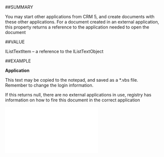 
##SUMMARY


You may start other applications from CRM 5, and create documents with these other applications. For a document created in an external application, this property returns a reference to the application needed to open the document



##VALUE

IListTextItem – a reference to the IListTextObject


##EXAMPLE

**Application**

This text may be copied to the notepad, and saved as a *.vbs file. Remember to change the login information.



If this returns null, there are no external applications in use, registry has information on how to fire this document in the correct application

![](..\..\Examples\vbs\SODocument.Application.vbs.txt)

